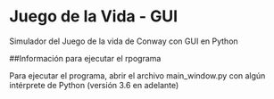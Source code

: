 # Juego de la Vida - GUI 
Simulador del Juego de la vida de Conway con GUI en Python

##Información para ejecutar el rpograma

Para ejecutar el programa, abrir el archivo main_window.py con algún intérprete de Python (versión 3.6 en adelante)
